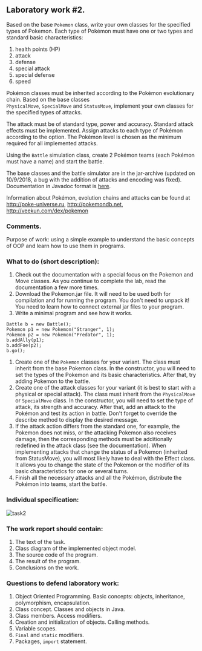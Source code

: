 ## Laboratory work #2. ##

Based on the base ```Pokemon``` class, write your own classes for the specified types of Pokemon. Each type of Pokémon must have one or two types and standard basic characteristics:

1. health points (HP)
1. attack
1. defense
1. special attack
1. special defense
1. speed

Pokémon classes must be inherited according to the Pokémon evolutionary chain. Based on the base classes  ```PhysicalMove```, ```SpecialMove``` and ```StatusMove```, implement your own classes for the specified types of attacks.

The attack must be of standard type, power and accuracy. Standard attack effects must be implemented. Assign attacks to each type of Pokémon according to the option. The Pokémon level is chosen as the minimum required for all implemented attacks.

Using the ```Battle``` simulation class, create 2 Pokémon teams (each Pokémon must have a name) and start the battle.

The base classes and the battle simulator are in the jar-archive (updated on 10/9/2018, a bug with the addition of attacks and encoding was fixed). Documentation in Javadoc format is [here](https://se.ifmo.ru/~tony/doc/).

Information about Pokémon, evolution chains and attacks can be found at http://poke-universe.ru, http://pokemondb.net, http://veekun.com/dex/pokemon

### Comments. ###

Purpose of work: using a simple example to understand the basic concepts of OOP and learn how to use them in programs.

### What to do (short description): ###

1. Check out the documentation with a special focus on the Pokemon and Move classes. As you continue to complete the lab, read the documentation a few more times.
1. Download the Pokemon.jar file. It will need to be used both for compilation and for running the program. You don't need to unpack it! You need to learn how to connect external jar files to your program.
1. Write a minimal program and see how it works.
```
Battle b = new Battle();
Pokemon p1 = new Pokemon("Stranger", 1);
Pokemon p2 = new Pokemon("Predator", 1);
b.addAlly(p1);
b.addFoe(p2);
b.go();
```
1. Create one of the ```Pokemon``` classes for your variant. The class must inherit from the base Pokemon class. In the constructor, you will need to set the types of the Pokemon and its basic characteristics. After that, try adding Pokemon to the battle.
1. Create one of the attack classes for your variant (it is best to start with a physical or special attack). The class must inherit from the ```PhysicalMove``` or ```SpecialMove``` class. In the constructor, you will need to set the type of attack, its strength and accuracy. After that, add an attack to the Pokémon and test its action in battle. Don't forget to override the describe method to display the desired message.
1. If the attack action differs from the standard one, for example, the Pokemon does not miss, or the attacking Pokemon also receives damage, then the corresponding methods must be additionally redefined in the attack class (see the documentation). When implementing attacks that change the status of a Pokemon (inherited from StatusMove), you will most likely have to deal with the Effect class. It allows you to change the state of the Pokemon or the modifier of its basic characteristics for one or several turns.
1. Finish all the necessary attacks and all the Pokémon, distribute the Pokémon into teams, start the battle.

### Individual specification: ###
![task2](https://user-images.githubusercontent.com/71551187/140787268-643a8a3a-1779-4704-852f-34af41c75d7d.png)

### The work report should contain: ###

1. The text of the task.
1. Class diagram of the implemented object model.
1. The source code of the program.
1. The result of the program.
1. Conclusions on the work.

### Questions to defend laboratory work: ###

1. Object Oriented Programming. Basic concepts: objects, inheritance, polymorphism, encapsulation.
1. Class concept. Classes and objects in Java.
1. Class members. Access modifiers.
1. Creation and initialization of objects. Calling methods.
1. Variable scopes.
1. ```Final``` and ```static``` modifiers.
1. Packages, ```import``` statement.
